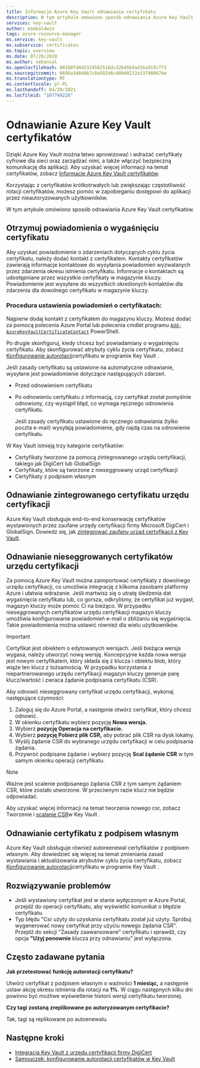 ```yaml
---
title: Informacje Azure Key Vault odnawiania certyfikatu
description: W tym artykule omówiono sposób odnawiania Azure Key Vault certyfikatów.
services: key-vault
author: msmbaldwin
tags: azure-resource-manager
ms.service: key-vault
ms.subservice: certificates
ms.topic: overview
ms.date: 07/20/2020
ms.author: sebansal
ms.openlocfilehash: 082b0fd4d3324502516dcd2b45b9ad16a919c773
ms.sourcegitcommit: 6686a3d8d8b7c8a582d6c40b60232a33798067be
ms.translationtype: MT
ms.contentlocale: pl-PL
ms.lasthandoff: 04/20/2021
ms.locfileid: "107749226"
---
```

# <a name="renew-your-azure-key-vault-certificates"></a>Odnawianie Azure Key Vault certyfikatów

Dzięki Azure Key Vault można łatwo aprowizować i wdrażać certyfikaty cyfrowe dla sieci oraz zarządzać nimi, a także włączyć bezpieczną komunikację dla aplikacji. Aby uzyskać więcej informacji na temat certyfikatów, zobacz [Informacje Azure Key Vault certyfikatów](./about-certificates.md).

Korzystając z certyfikatów krótkotrwałych lub zwiększając częstotliwość rotacji certyfikatów, możesz pomóc w zapobieganiu dostępowi do aplikacji przez nieautoryzowanych użytkowników.

W tym artykule omówiono sposób odnawiania Azure Key Vault certyfikatów.

## <a name="get-notified-about-certificate-expiration"></a>Otrzymuj powiadomienia o wygaśnięciu certyfikatu
Aby uzyskać powiadomienie o zdarzeniach dotyczących cyklu życia certyfikatu, należy dodać kontakt z certyfikatem. Kontakty certyfikatów zawierają informacje kontaktowe do wysyłania powiadomień wyzwalanych przez zdarzenia okresu istnienia certyfikatu. Informacje o kontaktach są udostępniane przez wszystkie certyfikaty w magazynie kluczy. Powiadomienie jest wysyłane do wszystkich określonych kontaktów dla zdarzenia dla dowolnego certyfikatu w magazynie kluczy.

### <a name="steps-to-set-certificate-notifications"></a>Procedura ustawienia powiadomień o certyfikatach:
Najpierw dodaj kontakt z certyfikatem do magazynu kluczy. Możesz dodać za pomocą polecenia Azure Portal lub polecenia cmdlet programu [`Add-AzureKeyVaultCertificateContact`](/powershell/module/azurerm.keyvault/add-azurekeyvaultcertificatecontact) PowerShell.

Po drugie skonfiguruj, kiedy chcesz być powiadamiany o wygaśnięciu certyfikatu. Aby skonfigurować atrybuty cyklu życia certyfikatu, zobacz [Konfigurowanie autorotacji](./tutorial-rotate-certificates.md#update-lifecycle-attributes-of-a-stored-certificate)certyfikatu w programie Key Vault .

Jeśli zasady certyfikatu są ustawione na automatyczne odnawianie, wysyłane jest powiadomienie dotyczące następujących zdarzeń.

- Przed odnowieniem certyfikatu
- Po odnowieniu certyfikatu z informacją, czy certyfikat został pomyślnie odnowiony, czy wystąpił błąd, co wymaga ręcznego odnowienia certyfikatu.  

  Jeśli zasady certyfikatu ustawione do ręcznego odnawiania (tylko poczta e-mail) wysyłają powiadomienie, gdy najdą czas na odnowienie certyfikatu.  

W Key Vault istnieją trzy kategorie certyfikatów:
-    Certyfikaty tworzone za pomocą zintegrowanego urzędu certyfikacji, takiego jak DigiCert lub GlobalSign
-    Certyfikaty, które są tworzone z nieseggrowany urząd certyfikacji
-    Certyfikaty z podpisem własnym

## <a name="renew-an-integrated-ca-certificate"></a>Odnawianie zintegrowanego certyfikatu urzędu certyfikacji 
Azure Key Vault obsługuje end-to-end konserwację certyfikatów wystawionych przez zaufane urzędy certyfikacji firmy Microsoft DigiCert i GlobalSign. Dowiedz się, jak [zintegrować zaufany urząd certyfikacji z Key Vault](./how-to-integrate-certificate-authority.md).

## <a name="renew-a-nonintegrated-ca-certificate"></a>Odnawianie nieseggrowanych certyfikatów urzędu certyfikacji 
Za pomocą Azure Key Vault można zaimportować certyfikaty z dowolnego urzędu certyfikacji, co umożliwia integrację z kilkoma zasobami platformy Azure i ułatwia wdrażanie. Jeśli martwisz się o utratę śledzenia dat wygaśnięcia certyfikatu lub, co gorsza, odkryliśmy, że certyfikat już wygasł, magazyn kluczy może pomóc Ci na bieżąco. W przypadku nieseggrowanych certyfikatów urzędu certyfikacji magazyn kluczy umożliwia konfigurowanie powiadomień e-mail o zbliżaniu się wygaśnięcia. Takie powiadomienia można ustawić również dla wielu użytkowników.

> [!IMPORTANT]
> Certyfikat jest obiektem o edytowanych wersjach. Jeśli bieżąca wersja wygasa, należy utworzyć nową wersję. Koncepcyjnie każda nowa wersja jest nowym certyfikatem, który składa się z klucza i obiektu blob, który wiąże ten klucz z tożsamością. W przypadku korzystania z niepartnerowanego urzędu certyfikacji magazyn kluczy generuje parę klucz/wartość i zwraca żądanie podpisania certyfikatu (CSR).

Aby odnowić nieseggrowany certyfikat urzędu certyfikacji, wykonaj następujące czynności:

1. Zaloguj się do Azure Portal, a następnie otwórz certyfikat, który chcesz odnowić.
1. W okienku certyfikatu wybierz pozycję **Nowa wersja.**
1. Wybierz **pozycję Operacja na certyfikacie.**
1. Wybierz **pozycję Pobierz plik CSR,** aby pobrać plik CSR na dysk lokalny.
1. Wyślij żądanie CSR do wybranego urzędu certyfikacji w celu podpisania żądania.
1. Przywróć podpisane żądanie i wybierz pozycję **Scal żądanie CSR** w tym samym okienku operacji certyfikatu.

> [!NOTE]
> Ważne jest scalenie podpisanego żądania CSR z tym samym żądaniem CSR, które zostało utworzone. W przeciwnym razie klucz nie będzie odpowiadać.

Aby uzyskać więcej informacji na temat tworzenia nowego csr, zobacz Tworzenie i [scalanie CSR]( https://docs.microsoft.com/azure/key-vault/certificates/create-certificate-signing-request#azure-portal)w Key Vault .

## <a name="renew-a-self-signed-certificate"></a>Odnawianie certyfikatu z podpisem własnym

Azure Key Vault obsługuje również autoreenewal certyfikatów z podpisem własnym. Aby dowiedzieć się więcej na temat zmieniania zasad wystawiania i aktualizowania atrybutów cyklu życia certyfikatu, zobacz [Konfigurowanie autorotacji](./tutorial-rotate-certificates.md#update-lifecycle-attributes-of-a-stored-certificate)certyfikatu w programie Key Vault .

## <a name="troubleshoot"></a>Rozwiązywanie problemów
* Jeśli wystawiony certyfikat jest w stanie *wyłączonym* w  Azure Portal, przejdź do operacji certyfikatu, aby wyświetlić komunikat o błędzie certyfikatu.
* Typ błędu "Csr użyty do uzyskania certyfikatu został już użyty. Spróbuj wygenerować nowy certyfikat przy użyciu nowego żądania CSR".
  Przejdź do sekcji "Zasady zaawansowane" certyfikatu i sprawdź, czy opcja **"Użyj ponownie** klucza przy odnawianiu" jest wyłączona.


## <a name="frequently-asked-questions"></a>Często zadawane pytania

**Jak przetestować funkcję autorotacji certyfikatu?**

Utwórz certyfikat z podpisem własnym o ważności **1 miesiąc,** a następnie ustaw akcję okresu istnienia dla rotacji na **1%**. W ciągu następnych kilku dni powinno być możliwe wyświetlenie historii wersji certyfikatu tworzonej.
  
**Czy tagi zostaną zreplikowane po autoryzowanym certyfikacie?**

Tak, tagi są replikowane po autoenewalu.

## <a name="next-steps"></a>Następne kroki
*    [Integracja Key Vault z urzędu certyfikacji firmy DigiCert](how-to-integrate-certificate-authority.md)
*    [Samouczek: konfigurowanie autorotacji certyfikatów w Key Vault](tutorial-rotate-certificates.md)
